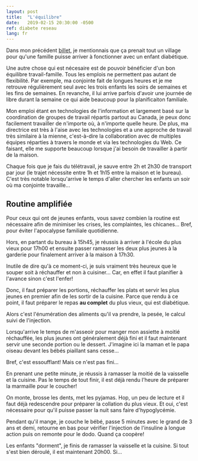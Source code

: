 ```yaml
---
layout: post
title:  "L'équilibre"
date:   2019-02-15 20:30:00 -0500
ref: diabete reseau
lang: fr
---
```

Dans mon précédent [billet]({site.baserul}/_posts/2019-02-09-un-village.md), je mentionnais que ça prenait tout un village pour qu'une famille puisse arriver à fonctionner avec un enfant diabétique.

Une autre chose qui est nécesaire est de pouvoir bénéficier d'un bon équilibre travail-famille.
Tous les emplois ne permettent pas autant de flexibilité.
Par exemple, ma conjointe fait de longues heures et je me retrouve régulièrement seul avec les trois enfants les soirs de semaines et les fins de semaines. En revanche, il lui arrive parfois d'avoir une journée de libre durant la semaine ce qui aide beaucoup pour la planificaiton familiale.

Mon emploi étant en technologies de l'information et largement basé sur la coordination de groupes de travail répartis partout au Canada, je peux donc facilement travailler de n'importe où, à n'importe quelle heure.
De plus, ma directrice est très à l'aise avec les technologies et a une approche de travail très similaire à la mienne, c'est-à-dire la collaboration avec de multiples équipes réparties à travers le monde et via les technologies du Web.
Ce faisant, elle me supporte beaucoup lorsque j'ai besoin de travailler à partir de la maison.

Chaque fois que je fais du télétravail, je sauve entre 2h et 2h30 de transport par jour (le trajet nécessite entre 1h et 1h15 entre la maison et le bureau).
C'est très notable lorsqu'arrive le temps d'aller chercher les enfants un soir où ma conjointe travaille...

## Routine amplifiée

Pour ceux qui ont de jeunes enfants, vous savez combien la routine est nécessaire afin de minimiser les crises, les complaintes, les chicanes... Bref, pour éviter l'apocalypse familiale quotidienne.

Hors, en partant du bureau à 15h45, je réussis à arriver à l'école du plus vieux pour 17h00 et ensuite passer ramasser les deux plus jeunes à la garderie pour finalement arriver à la maison à 17h30.

Inutile de dire qu'à ce moment-ci, je suis vraiment très heureux que le souper soit à réchauffer et non à cuisiner... Car, en effet il faut planifier à l'avance sinon c'est l'enfer!

Donc, il faut préparer les portions, réchauffer les plats et servir les plus jeunes en premier afin de les sortir de la cuisine. Parce que rendu à ce point, il faut préparer le repas **au complet** du plus vieux, qui est diabétique.

Alors c'est l'énumération des aliments qu'il va prendre, la pesée, le calcul suivi de l'injection.

Lorsqu'arrive le temps de m'asseoir pour manger mon assiette à moitié réchauffée, les plus jeunes ont généralement déjà fini et il faut maintenant servir une seconde portion ou le dessert. J'imagine ici la maman et le papa oiseau devant les bébés piaillant sans cesse...

Bref, c'est essoufflant! Mais ce n'est pas fini...

En prenant une petite minute, je réussis à ramasser la moitié de la vaisselle et la cuisine.
Pas le temps de tout finir, il est déjà rendu l'heure de préparer la marmaille pour le coucher!

On monte, brosse les dents, met les pyjamas. 
Hop, un peu de lecture et il faut déjà redescendre pour préparer la collation du plus vieux. 
Et oui, c'est nécessaire pour qu'il puisse passer la nuit sans faire d'hypoglycémie.

Pendant qu'il mange, je couche le bébé, passe 5 minutes avec le grand de 3 ans et demi, retourne en bas pour vérifier l'injection de l'insuline à longue action puis on remonte pour le dodo.
Quand ça coopère!

Les enfants "dorment", je finis de ramasser la vaisselle et la cuisine. Si tout s'est bien déroulé, il est maintenant 20h00. Si...